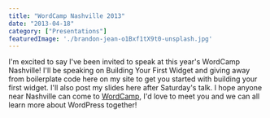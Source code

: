 ```yaml
---
title: "WordCamp Nashville 2013"
date: "2013-04-18"
category: ["Presentations"]
featuredImage: './brandon-jean-o1Bxf1tX9t0-unsplash.jpg'
---
```


I'm excited to say I've been invited to speak at this year's WordCamp Nashville! I'll be speaking on Building Your First Widget and giving away from boilerplate code here on my site to get you started with building your first widget. I'll also post my slides here after Saturday's talk. I hope anyone near Nashville can come to [WordCamp](https://nashville.wordcamp.org/2013/), I'd love to meet you and we can all learn more about WordPress together!
